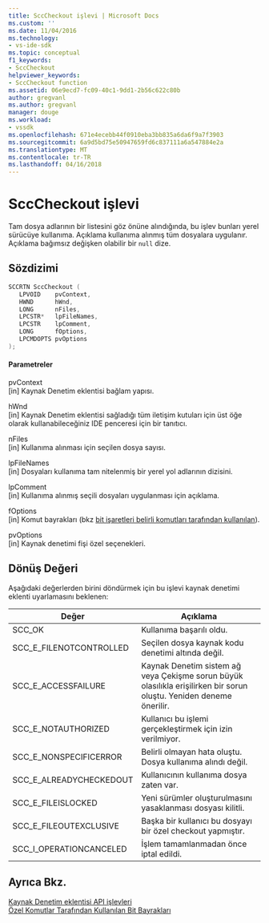 ```yaml
---
title: SccCheckout işlevi | Microsoft Docs
ms.custom: ''
ms.date: 11/04/2016
ms.technology:
- vs-ide-sdk
ms.topic: conceptual
f1_keywords:
- SccCheckout
helpviewer_keywords:
- SccCheckout function
ms.assetid: 06e9ecd7-fc09-40c1-9dd1-2b56c622c80b
author: gregvanl
ms.author: gregvanl
manager: douge
ms.workload:
- vssdk
ms.openlocfilehash: 671e4ecebb44f0910eba3bb835a6da6f9a7f3903
ms.sourcegitcommit: 6a9d5bd75e50947659fd6c837111a6a547884e2a
ms.translationtype: MT
ms.contentlocale: tr-TR
ms.lasthandoff: 04/16/2018
---
```

# <a name="scccheckout-function"></a>SccCheckout işlevi
Tam dosya adlarının bir listesini göz önüne alındığında, bu işlev bunları yerel sürücüye kullanıma. Açıklama kullanıma alınmış tüm dosyalara uygulanır. Açıklama bağımsız değişken olabilir bir `null` dize.  
  
## <a name="syntax"></a>Sözdizimi  
  
```cpp  
SCCRTN SccCheckout (  
   LPVOID    pvContext,  
   HWND      hWnd,  
   LONG      nFiles,  
   LPCSTR*   lpFileNames,  
   LPCSTR    lpComment,  
   LONG      fOptions,  
   LPCMDOPTS pvOptions  
);  
```  
  
#### <a name="parameters"></a>Parametreler  
 pvContext  
 [in] Kaynak Denetim eklentisi bağlam yapısı.  
  
 hWnd  
 [in] Kaynak Denetim eklentisi sağladığı tüm iletişim kutuları için üst öğe olarak kullanabileceğiniz IDE penceresi için bir tanıtıcı.  
  
 nFiles  
 [in] Kullanıma alınması için seçilen dosya sayısı.  
  
 lpFileNames  
 [in] Dosyaları kullanıma tam nitelenmiş bir yerel yol adlarının dizisini.  
  
 lpComment  
 [in] Kullanıma alınmış seçili dosyaları uygulanması için açıklama.  
  
 fOptions  
 [in] Komut bayrakları (bkz [bit işaretleri belirli komutları tarafından kullanılan](../extensibility/bitflags-used-by-specific-commands.md)).  
  
 pvOptions  
 [in] Kaynak denetimi fişi özel seçenekleri.  
  
## <a name="return-value"></a>Dönüş Değeri  
 Aşağıdaki değerlerden birini döndürmek için bu işlevi kaynak denetimi eklenti uyarlamasını beklenen:  
  
|Değer|Açıklama|  
|-----------|-----------------|  
|SCC_OK|Kullanıma başarılı oldu.|  
|SCC_E_FILENOTCONTROLLED|Seçilen dosya kaynak kodu denetimi altında değil.|  
|SCC_E_ACCESSFAILURE|Kaynak Denetim sistem ağ veya Çekişme sorun büyük olasılıkla erişilirken bir sorun oluştu. Yeniden deneme önerilir.|  
|SCC_E_NOTAUTHORIZED|Kullanıcı bu işlemi gerçekleştirmek için izin verilmiyor.|  
|SCC_E_NONSPECIFICERROR|Belirli olmayan hata oluştu. Dosya kullanıma alındı değil.|  
|SCC_E_ALREADYCHECKEDOUT|Kullanıcının kullanıma dosya zaten var.|  
|SCC_E_FILEISLOCKED|Yeni sürümler oluşturulmasını yasaklanması dosyası kilitli.|  
|SCC_E_FILEOUTEXCLUSIVE|Başka bir kullanıcı bu dosyayı bir özel checkout yapmıştır.|  
|SCC_I_OPERATIONCANCELED|İşlem tamamlanmadan önce iptal edildi.|  
  
## <a name="see-also"></a>Ayrıca Bkz.  
 [Kaynak Denetim eklentisi API işlevleri](../extensibility/source-control-plug-in-api-functions.md)   
 [Özel Komutlar Tarafından Kullanılan Bit Bayrakları](../extensibility/bitflags-used-by-specific-commands.md)